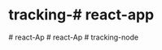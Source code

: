 # tracking-#   r e a c t - a p p  
 #   r e a c t - A p  
 #   r e a c t - A p  
 #   t r a c k i n g - n o d e  
 